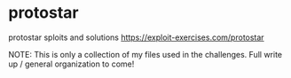 # protostar
protostar sploits and solutions 
https://exploit-exercises.com/protostar

NOTE: This is only a collection of my files used in the challenges. Full write up / general organization to come!
